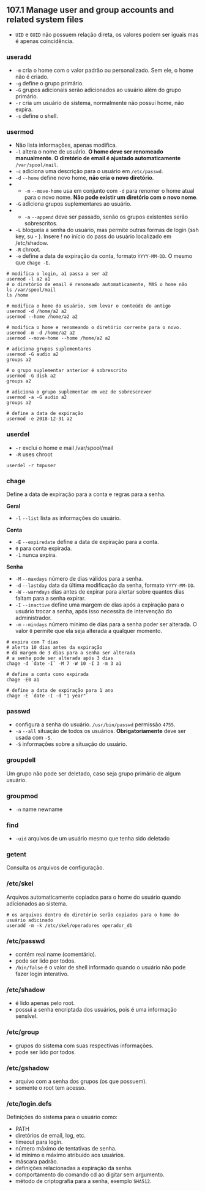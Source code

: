 ## 107.1 Manage user and group accounts and related system files

* `UID` e `GUID` não possuem relação direta, os valores podem ser iguais mas é apenas coincidência.

### useradd

* `-m` cria o home com o valor padrão ou personalizado. Sem ele, o home não é criado.
* `-g` define o grupo primário.
* `-G` grupos adicionais serão adicionados ao usuário além do grupo primário.
* `-r` cria um usuário de sistema, normalmente não possui home, não expira.
* `-s` define o shell.

### usermod

* Não lista informações, apenas modifica.
* `-l` altera o nome de usuário. **O home deve ser renomeado manualmente**. **O diretório de email é ajustado automaticamente** `/var/spool/mail`.
* `-c` adiciona uma descrição para o usuário em `/etc/passwd`.
* `-d` `--home` define novo home, **não cria o novo diretório**.
* * `-m` `--move-home` usa em conjunto com `-d` para renomer o home atual para o novo nome. **Não pode existir um diretório com o novo nome**.
* `-G` adiciona grupos suplementares ao usuário.
* * `-a` `--append` deve ser passado, senão os grupos existentes serão sobrescritos.
* `-L` bloqueia a senha do usuário, mas permite outras formas de login (ssh key, su - <user>). Insere ! no início do pass do usuário localizado em /etc/shadow.
* `-R` chroot.
* `-e` define a data de expiração da conta, formato `ỲYYY-MM-DD`. O mesmo que `chage -E`.

```shell
# modifica o login, a1 passa a ser a2
usermod -l a2 a1
# o diretório de email é renomeado automaticamente, MAS o home não
ls /var/spool/mail
ls /home

# modifica o home do usuário, sem levar o conteúdo do antigo
usermod -d /home/a2 a2
usermod --home /home/a2 a2

# modifica o home e renomeando o diretório corrente para o novo.
usermod -m -d /home/a2 a2
usermod --move-home --home /home/a2 a2

# adiciona grupos suplementares
usermod -G audio a2
groups a2

# o grupo suplementar anterior é sobrescrito
usermod -G disk a2
groups a2

# adiciona o grupo suplementar em vez de sobrescrever
usermod -a -G audio a2
groups a2

# define a data de expiração
usermod -e 2018-12-31 a2
```

### userdel

* `-r` exclui o home e mail /var/spool/mail
* `-R` uses chroot

```shell
userdel -r tmpuser
```

### chage

Define a data de expiração para a conta e regras para a senha.

**Geral**
* `-l` `--list` lista as informações do usuário.

**Conta**
* `-E` `--expiredate` define a data de expiração para a conta.
* `0` para conta expirada.
* `-1` nunca expira.

**Senha**
* `-M` `--maxdays` número de dias válidos para a senha.
* `-d` `--lastday` data da última modificação da senha, formato `YYYY-MM-DD`.
* `-W` `--warndays` dias antes de expirar para alertar sobre quantos dias faltam para a senha expirar.
* `-I` `--inactive` define uma margem de dias após a expiração para o usuário trocar a senha, após isso necessita de intervenção do administrador.
* `-m` `--mindays` número mínimo de dias para a senha poder ser alterada. O valor `0` permite que ela seja alterada a qualquer momento.

```shell
# expira com 7 dias
# alerta 10 dias antes da expiração
# dá margem de 3 dias para a senha ser alterada
# a senha pode ser alterada após 3 dias
chage -d `date -I` -M 7 -W 10 -I 3 -m 3 a1

# define a conta como expirada
chage -E0 a1

# define a data de expiração para 1 ano
chage -E `date -I -d "1 year"`
```

### passwd

* configura a senha do usuário. `/usr/bin/passwd` permissão `4755`.
* `-a` `--all` situação de todos os usuários. **Obrigatoriamente** deve ser usada com `-S`.
* `-S` informações sobre a situação do usuário.

### groupdell

Um grupo não pode ser deletado, caso seja grupo primário de algum usuário.

### groupmod

* `-n` name newname

### find

* `-uid` arquivos de um usuário mesmo que tenha sido deletado

### getent

Consulta os arquivos de configuração.

### /etc/skel

Arquivos automaticamente copiados para o home do usuário quando adicionados ao sistema.

```shell
# os arquivos dentro do diretório serão copiados para o home do usuário adicinado
useradd -m -k /etc/skel/operadores operador_db
```

### /etc/passwd

* contém real name (comentário).
* pode ser lido por todos.
* `/bin/false` é o valor de shell informado quando o usuário não pode fazer login interativo.

### /etc/shadow

* é lido apenas pelo root.
* possui a senha encriptada dos usuários, pois é uma informação sensível.

### /etc/group

* grupos do sistema com suas respectivas informações.
* pode ser lido por todos.

### /etc/gshadow

* arquivo com a senha dos grupos (os que possuem).
* somente o root tem acesso.

### /etc/login.defs

Definições do sistema para o usuário como:

* PATH
* diretórios de email, log, etc.
* timeout para login.
* número máximo de tentativas de senha.
* id mínimo e máximo atribuído aos usuários.
* máscara padrão.
* definições relacionadas a expiração da senha.
* comportamento do comando cd ao digitar sem argumento.
* método de criptografia  para a senha, exemplo `SHA512`.
